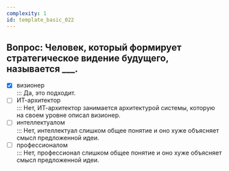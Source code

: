 ```yaml
---
complexity: 1
id: template_basic_022
---
```

## Вопрос: Человек, который формирует стратегическое видение будущего, называется ___.

- [x] визионер  
  ::: Да, это подходит.  
- [ ] ИТ-архитектор  
  ::: Нет, ИТ-архитектор занимается архитектурой системы, которую на своем уровне описал визионер.  
- [ ] интеллектуалом  
  ::: Нет, интеллектуал слишком общее понятие и оно хуже объясняет смысл предложенной идеи.  
- [ ] профессионалом  
  ::: Нет, профессионал слишком общее понятие и оно хуже объясняет смысл предложенной идеи.